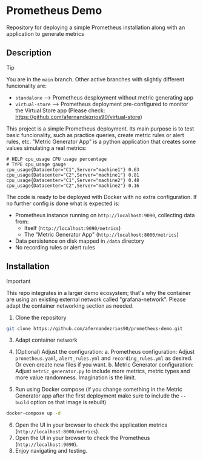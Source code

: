 # Prometheus Demo

Repository for deploying a simple Prometheus installation along with an application to generate metrics

## Description

> [!TIP]  
> You are in the `main` branch. Other active branches with slightly different funcionality are:
> - `standalone` --> Prometheus desployment without metric generating app 
> - `virtual-store` --> Prometheus deployment pre-configured to monitor the Virtual Store app (Please check: https://github.com/afernandezrios90/virtual-store)

This project is a simple Prometheus deployment. Its main purpose is to test basic funcionality, such as practice queries, create metric rules or alert rules, etc.
"Metric Generator App" is a python application that creates some values simulating a real metrics:
```
# HELP cpu_usage CPU usage percentage
# TYPE cpu_usage gauge
cpu_usage{Datacenter="C1",Server="machine1"} 0.63
cpu_usage{Datacenter="C2",Server="machine1"} 0.81
cpu_usage{Datacenter="C1",Server="machine2"} 0.48
cpu_usage{Datacenter="C2",Server="machine2"} 0.16
```

The code is ready to be deployed with Docker with no extra configuration. If no further config is done what is expected is:
- Prometheus instance running on `http://localhost:9090`, collecting data from:
	- Itself (`http://localhost:9090/metrics`)
	- The "Metric Generator App" (`http://localhost:8000/metrics`)
- Data persistence on disk mapped in `/data` directory
- No recording rules or alert rules

## Installation

> [!IMPORTANT]  
> This repo integrates in a larger demo ecosystem; that's why the container are using an existing external network called "grafana-network". Please adapt the container networking section as needed.

1. Clone the repository
```bash
git clone https://github.com/afernandezrios90/prometheus-demo.git
```
3. Adapt container network
4. (Optional) Adjust the configuration:
	a. Prometheus configuration: Adjust `prometheus.yaml`, `alert_rules.yml` and `recording_rules.yml` as desired. Or even create new files if you want.
	b. Metric Generator configuration: Adjust `metric_generator.py` to include more metrics, metric types and more value randomness. Imagination is the limit.

5. Run using Docker compose (if you change something in the Metric Generator app after the first deployment make sure to include the `--build` option os that image is rebuilt)
```bash
docker-compose up -d
```
6. Open the UI in your browser to check the application metrics (`http://localhost:8000/metrics`).
7. Open the UI in your browser to check the Prometheus (`http://localhost:9090`).
8. Enjoy navigating and testing.